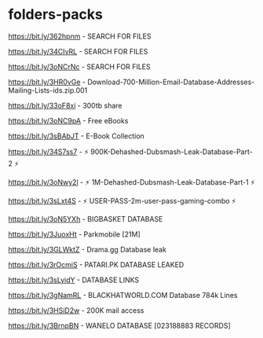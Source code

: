 # folders-packs

https://bit.ly/362hpnm - SEARCH FOR FILES

https://bit.ly/34CIvRL - SEARCH FOR FILES

https://bit.ly/3oNCrNc - SEARCH FOR FILES

https://bit.ly/3HR0vGe - Download-700-Million-Email-Database-Addresses-Mailing-Lists-ids.zip.001

https://bit.ly/33oF8xi - 300tb share

https://bit.ly/3oNC9pA - Free eBooks

https://bit.ly/3sBAbJT - E-Book Collection

https://bit.ly/34S7ss7 - ⚡ 900K-Dehashed-Dubsmash-Leak-Database-Part-2 ⚡

https://bit.ly/3oNwy2l - ⚡ 1M-Dehashed-Dubsmash-Leak-Database-Part-1 ⚡

https://bit.ly/3sLxt4S - ⚡ USER-PASS-2m-user-pass-gaming-combo ⚡

https://bit.ly/3oN5YXh - BIGBASKET DATABASE

https://bit.ly/3JuoxHt - Parkmobile [21M]

https://bit.ly/3GLWktZ - Drama.gg Database leak

https://bit.ly/3rOcmiS - PATARI.PK DATABASE LEAKED

https://bit.ly/3sLyidY - DATABASE LINKS

https://bit.ly/3gNamRL - BLACKHATWORLD.COM Database 784k Lines

https://bit.ly/3HSiD2w - 200K mail access

https://bit.ly/3BrnpBN - WANELO DATABASE [023188883 RECORDS]


